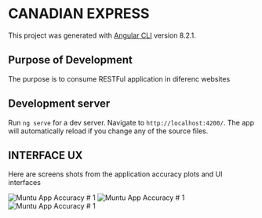 # CANADIAN EXPRESS

This project was generated with [Angular CLI](https://github.com/angular/angular-cli) version 8.2.1.

## Purpose of Development
The purpose is to consume RESTFul application in diferenc websites


## Development server

Run `ng serve` for a dev server. Navigate to `http://localhost:4200/`. The app will automatically reload if you change any of the source files.

## INTERFACE UX
Here are screens shots from the application accuracy plots and UI interfaces

![ Muntu App Accuracy # 1 ](https://github.com/LINOSNCHENA/Search-for-product-brewers/blob/master/src/assets/page1.png)
![ Muntu App Accuracy # 1 ](https://github.com/LINOSNCHENA/Search-for-product-brewers/blob/master/src/assets/page2.png)
![ Muntu App Accuracy # 1 ](https://github.com/LINOSNCHENA/Search-for-product-brewers/blob/master/src/assets/page3.png)